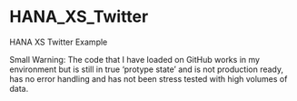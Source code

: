 HANA_XS_Twitter
===============

HANA XS Twitter Example




Small Warning:  The code that I have loaded on GitHub works in my environment but is still in true ‘protype state’ and is not production ready,  has no error handling and has not been stress tested with high volumes of data.



